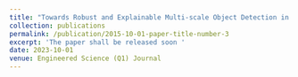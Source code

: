 ```yaml
---
title: "Towards Robust and Explainable Multi-scale Object Detection in Drone Imagery"
collection: publications
permalink: /publication/2015-10-01-paper-title-number-3
excerpt: 'The paper shall be released soon '
date: 2023-10-01
venue: Engineered Science (Q1) Journal
---
```

